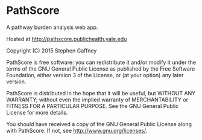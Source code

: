 PathScore
=========

A pathway burden analysis web app.

Hosted at http://pathscore.publichealth.yale.edu

Copyright (C) 2015 Stephen Gaffney

PathScore is free software: you can redistribute it and/or modify
it under the terms of the GNU General Public License as published by
the Free Software Foundation, either version 3 of the License, or
(at your option) any later version.

PathScore is distributed in the hope that it will be useful,
but WITHOUT ANY WARRANTY; without even the implied warranty of
MERCHANTABILITY or FITNESS FOR A PARTICULAR PURPOSE.  See the
GNU General Public License for more details.

You should have received a copy of the GNU General Public License
along with PathScore.  If not, see <http://www.gnu.org/licenses/>.
